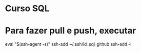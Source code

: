 # Curso SQL




# Para fazer pull e push, executar
eval "$(ssh-agent -s)"
ssh-add ~/.ssh/id_sql_github
ssh-add -l